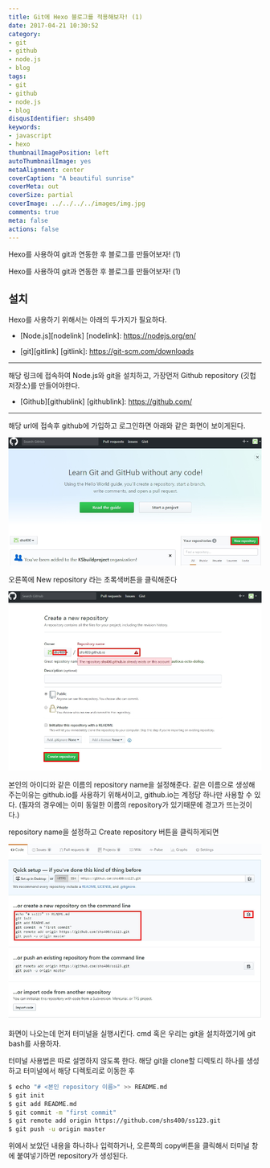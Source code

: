 ```yaml
---
title: Git에 Hexo 블로그를 적용해보자! (1)
date: 2017-04-21 10:30:52
category:
- git
- github
- node.js
- blog
tags:
- git
- github
- node.js
- blog
disqusIdentifier: shs400
keywords:
- javascript
- hexo
thumbnailImagePosition: left
autoThumbnailImage: yes
metaAlignment: center
coverCaption: "A beautiful sunrise"
coverMeta: out
coverSize: partial
coverImage: ../../../../images/img.jpg
comments: true
meta: false
actions: false
---
```

Hexo를 사용하여 git과 연동한 후 블로그를 만들어보자! (1)
<!-- excerpt -->

Hexo를 사용하여 git과 연동한 후 블로그를 만들어보자! (1)

## 설치
Hexo를 사용하기 위해서는 아래의 두가지가 필요하다.
* [Node.js][nodelink]
   [nodelink]: https://nodejs.org/en/

* [git][gitlink]
   [gitlink]: https://git-scm.com/downloads
    
---

해당 링크에 접속하여 Node.js와 git을 설치하고,
가장먼저 Github repository (깃헙 저장소)를 만들어야한다.

* [Github][githublink]
   [githublink]: https://github.com/
  
---

해당 url에 접속후 github에 가입하고 로그인하면
아래와 같은 화면이 보이게된다.

![github 홈페이지 캡쳐화면](/img/hexo-install/img01.jpg )

오른쪽에 New repository 라는 초록색버튼을 클릭해준다

![github 홈페이지 캡쳐화면](/img/hexo-install/img02.jpg )

본인의 아이디와 같은 이름의 repository name을 설정해준다.
같은 이름으로 생성해 주는이유는 github.io를 사용하기 위해서이고, 
github.io는 계정당 하나만 사용할 수 있다.
(필자의 경우에는 이미 동일한 이름의 repository가 있기때문에 경고가 뜨는것이다.)

repository name을 설정하고 Create repository 버튼을 클릭하게되면

![github 홈페이지 캡쳐화면](/img/hexo-install/img03.jpg )

화면이 나오는데 먼저 터미널을 실행시킨다.
cmd 혹은 우리는 git을 설치하였기에 
git bash를 사용하자.

터미널 사용법은 따로 설명하지 않도록 한다.
해당 git을 clone할 디렉토리 하나를 생성하고 터미널에서 해당 디렉토리로 이동한 후 
``` bash
$ echo "# <본인 repository 이름>" >> README.md
$ git init
$ git add README.md
$ git commit -m "first commit"
$ git remote add origin https://github.com/shs400/ss123.git
$ git push -u origin master
```

위에서 보았던 내용을 하나하나 입력하거나, 오른쪽의 copy버튼을 클릭해서 터미널 창에 붙여넣기하면 repository가 생성된다.


